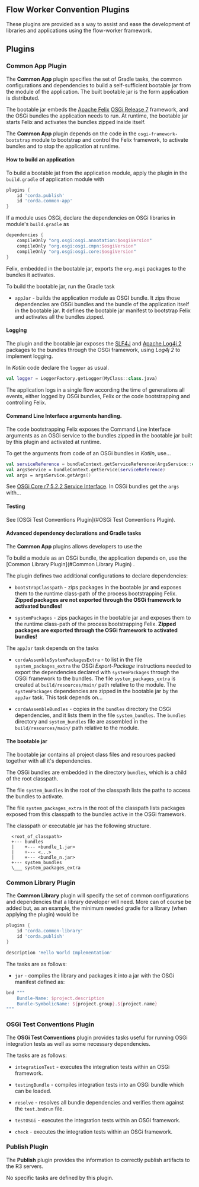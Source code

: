 ## Flow Worker Convention Plugins

These plugins are provided as a way to assist and ease the development of libraries and applications using the
flow-worker framework.

## Plugins

### Common App Plugin

The **Common App** plugin specifies the set of Gradle tasks, the common configurations and dependencies to build a
self-sufficient bootable jar from the module of the application. The built bootable jar is the form application is
distributed.

The bootable jar embeds the [Apache Felix](https://felix.apache.org/)
[OSGi Release 7](http://docs.osgi.org/specification/osgi.core/7.0.0/ch01.html) framework, and the OSGi bundles the
application needs to run. At runtime, the bootable jar starts Felix and activates the bundles zipped inside itself.

The **Common App** plugin depends on the code in the `osgi-framework-bootstrap` module to bootstrap and control
the Felix framework, to activate bundles and to stop the application at runtime.

#### How to build an application

To build a bootable jat from the application module, apply the plugin in the `build.gradle`
of application module with

```groovy
plugins {
    id 'corda.publish'
    id 'corda.common-app'
}
```

If a module uses OSGi, declare the dependencies on OSGi libraries in module's `build.gradle` as

```groovy
dependencies {
    compileOnly "org.osgi:osgi.annotation:$osgiVersion"
    compileOnly "org.osgi:osgi.cmpn:$osgiVersion"
    compileOnly "org.osgi:osgi.core:$osgiVersion"
}
```

Felix, embedded in the bootable jar, exports the `org.osgi` packages to the bundles it activates.

To build the bootable jar, run the Gradle task

* `appJar` - builds the application module as OSGI bundle. It zips those dependencies are OSGi bundles and the bundle of
  the application itself in the bootable jar. It defines the bootable jar manifest to bootstrap Felix and activates all
  the bundles zipped.

#### Logging

The plugin and the bootable jar exposes the [SLF4J](http://www.slf4j.org/) and
[Apache Log4j 2](https://logging.apache.org/log4j/2.x/) packages to the bundles through the OSGi framework, using *Log4j
2* to implement logging.

In *Kotlin* code declare the `logger` as usual.

```kotlin
val logger = LoggerFactory.getLogger(MyClass::class.java)
```

The application logs in a single flow according the time of generations all events, either logged by OSGi bundles, Felix
or the code bootstrapping and controlling Felix.

#### Command Line Interface arguments handling.

The code bootstrapping Felix exposes the Command Line Interface arguments as an
OSGi service to the bundles zipped in the bootable jar built by this plugin and 
activated at runtime.

To get the arguments from code of an OSGi bundles in *Kotlin*, use...
```kotlin
val serviceReference = bundleContext.getServiceReference(ArgsService::class.java)
val argsService = bundleContext.getService(serviceReference)
val args = argsService.getArgs()
```

See [OSGi Core r7 5.2.2 Service Interface](http://docs.osgi.org/specification/osgi.core/7.0.0/framework.service.html).
In OSGi bundles get the `args` with...

#### Testing

See [OSGi Test Conventions Plugin](#OSGi Test Conventions Plugin).

#### Advanced dependency declarations and Gradle tasks

The **Common App** plugins allows developers to use the

To build a module as an OSGi bundle, the application depends on, use the [Common Library Plugin](#Common Library Plugin)
.

The plugin defines two additional configurations to declare dependencies:

* `bootstrapClasspath` - zips packages in the bootable jar and exposes them to the runtime class-path of the process
  bootstrapping Felix.
  **Zipped packages are not exported through the OSGi framework to activated bundles!**

* `systemPackages` - zips packages in the bootable jar and exposes them to the runtime class-path of the process
  bootstrapping Felix.
  **Zipped packages are exported through the OSGi framework to activated bundles!**

The `appJar` task depends on the tasks

* `cordaAssembleSystemPackagesExtra` - to list in the file `system_packages_extra`
  the OSGi *Export-Package* instructions needed to export the dependencies declared with `systemPackages` through the
  OSGi framework to the bundles.
  The file `system_packages_extra` is created at `build/resources/main/` path relative to
  the module. The `systemPackages` dependencies are zipped in the bootable jar by the `appJar` task. This task depends
  on...
  
* `cordaAssembleBundles` - copies in the `bundles` directory the OSGi dependencies, 
  and it lists them in the file `system_bundles`.
  The `bundles` directory and `system_bundles` file are assembled in the 
  `build/resources/main/` path relative to the module.

#### The bootable jar

The bootable jar contains all project class files and resources packed together with all it's dependencies.

The OSGi bundles are embedded in the directory `bundles`, which is a child of the root classpath.

The file `system_bundles` in the root of the classpath lists the paths to access the bundles to activate.

The file `system_packages_extra` in the root of the classpath lists packages exposed from this classpath to the
bundles active in the OSGi framework.

The classpath or executable jar has the following structure.
```
  <root_of_classpath>
  +--- bundles
  |    +--- <bundle_1.jar>
  |    +--- <...>
  |    +--- <bundle_n.jar>
  +--- system_bundles
  \___ system_packages_extra
```

### Common Library Plugin

The **Common Library** plugin will specify the set of common configurations and dependencies that a library developer will
need. More can of course be added but, as an example, the minimum needed gradle for a library (when applying the plugin)
would be

```groovy
plugins {
    id 'corda.common-library'
    id 'corda.publish'
}

description 'Hello World Implementation'
```

The tasks are as follows:

* `jar` - compiles the library and packages it into a jar with the OSGi manifest defined as:

```groovy
bnd """
    Bundle-Name: $project.description
    Bundle-SymbolicName: ${project.group}.${project.name}
"""
```

### OSGi Test Conventions Plugin

The **OSGi Test Conventions** plugin provides tasks useful for running OSGi integration tests as well as some necessary
dependencies.

The tasks are as follows:

* `integrationTest` - executes the integration tests within an OSGi framework.

* `testingBundle` - compiles integration tests into an OSGi bundle which can be loaded.

* `resolve` - resolves all bundle dependencies and verifies them against the `test.bndrun` file.

* `testOSGi` - executes the integration tests within an OSGi framework.

* `check` - executes the integration tests within an OSGi framework.

### Publish Plugin

The **Publish** plugin provides the information to correctly publish artifacts to the R3 servers.

No specific tasks are defined by this plugin.